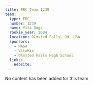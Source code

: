 ```yaml
---
title: FRC Team 1239
team:
  type: FRC
  number: 1239
  name: Vita Dogs
  rookie_year: 2004
  location: Olmsted Falls, OH, USA
  sponsors:
    - NASA
    - VitaMix
    - Olmsted Falls High School
  links:
    Website: 
---
```

No content has been added for this team